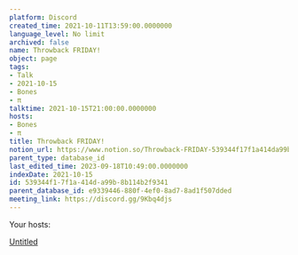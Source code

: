 ```yaml
---
platform: Discord
created_time: 2021-10-11T13:59:00.0000000
language_level: No limit
archived: false
name: Throwback FRIDAY!
object: page
tags:
- Talk
- 2021-10-15
- Bones
- π
talktime: 2021-10-15T21:00:00.0000000
hosts:
- Bones
- π
title: Throwback FRIDAY!
notion_url: https://www.notion.so/Throwback-FRIDAY-539344f17f1a414da99b8b114b2f9341
parent_type: database_id
last_edited_time: 2023-09-18T10:49:00.0000000
indexDate: 2021-10-15
id: 539344f1-7f1a-414d-a99b-8b114b2f9341
parent_database_id: e9339446-880f-4ef0-8ad7-8ad1f507dded
meeting_link: https://discord.gg/9Kbq4djs
---
```




Your hosts:

[Untitled](https://www.notion.so/482e61b02b9c4456b2b4fe86bb7544c6)   





